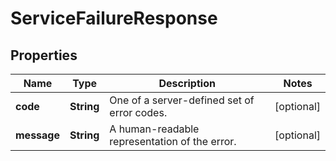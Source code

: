 

# ServiceFailureResponse

## Properties

Name | Type | Description | Notes
------------ | ------------- | ------------- | -------------
**code** | **String** | One of a server-defined set of error codes. |  [optional]
**message** | **String** | A human-readable representation of the error. |  [optional]



